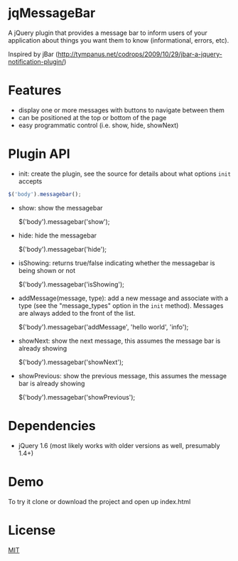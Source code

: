 jqMessageBar
============

A jQuery plugin that provides a message bar to inform users of your application
about things you want them to know (informational, errors, etc).

Inspired by jBar (http://tympanus.net/codrops/2009/10/29/jbar-a-jquery-notification-plugin/)

Features
========

* display one or more messages with buttons to navigate between them
* can be positioned at the top or bottom of the page
* easy programmatic control (i.e. show, hide, showNext)

Plugin API
==========


* init: create the plugin, see the source for details about what options `init` accepts

```javascript
$('body').messagebar();
```

* show: show the messagebar

    $('body').messagebar('show');

* hide: hide the messagebar

    $('body').messagebar('hide');

* isShowing: returns true/false indicating whether the messagebar is being shown or not

    $('body').messagebar('isShowing');

* addMessage(message, type): add a new message and associate with a type (see the "message_types" option in the `init` method). Messages are always added to the front of the list.

    $('body').messagebar('addMessage', 'hello world', 'info');

* showNext: show the next message, this assumes the message bar is already showing

    $('body').messagebar('showNext');

* showPrevious: show the previous message, this assumes the message bar is already showing

    $('body').messagebar('showPrevious');

Dependencies
============

* jQuery 1.6 (most likely works with older versions as well, presumably 1.4+)

Demo
====

To try it clone or download the project and open up index.html

License
=======

[MIT](http://en.wikipedia.org/wiki/MIT_License)